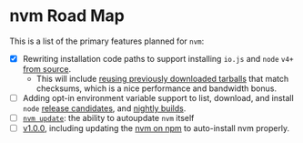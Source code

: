 # nvm Road Map

This is a list of the primary features planned for `nvm`:

- [x] Rewriting installation code paths to support installing `io.js` and `node` `v4+` [from source](https://github.com/creationix/nvm/issues/1188).
  - This will include [reusing previously downloaded tarballs](https://github.com/creationix/nvm/issues/1193) that match checksums, which is a nice performance and bandwidth bonus.
- [ ] Adding opt-in environment variable support to list, download, and install `node` [release candidates](https://github.com/creationix/nvm/issues/779), and [nightly builds](https://github.com/creationix/nvm/issues/1053).
- [ ] [`nvm update`](https://github.com/creationix/nvm/issues/400): the ability to autoupdate `nvm` itself
- [ ] [v1.0.0](https://github.com/creationix/nvm/milestone/1), including updating the [nvm on npm](https://github.com/creationix/nvm/issues/304) to auto-install nvm properly.
